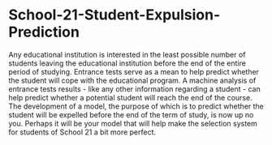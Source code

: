 # School-21-Student-Expulsion-Prediction
Any educational institution is interested in the least possible number of students leaving the educational institution before the end of the entire period of studying. Entrance tests serve as a mean to help predict whether the student will cope with the educational program. A machine analysis of entrance tests results - like any other information regarding a student - can help predict whether a potential student will reach the end of the course.  The development of a model, the purpose of which is to predict whether the student will be expelled before the end of the term of study, is now up no you. Perhaps it will be your model that will help make the selection system for students of School 21 a bit more perfect.
